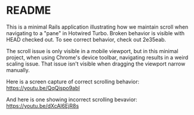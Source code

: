 # README

This is a minimal Rails application illustrating how we maintain scroll when navigating to a "pane" in Hotwired Turbo. Broken behavior is visible with HEAD checked out. To see correct behavior, check out 2e35eab. 

The scroll issue is only visible in a mobile viewport, but in this minimal project, when using Chrome's device toolbar, navigating results in a weird scaling issue. That issue isn't visible when dragging the viewport narrow manually.

Here is a screen capture of correct scrolling behavior: https://youtu.be/QqQispo9abI

And here is one showing incorrect scrolling bevavior: https://youtu.be/dXcAl6EjR8s
